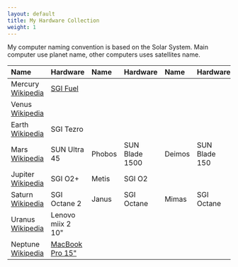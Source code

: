 ```yaml
---
layout: default
title: My Hardware Collection
weight: 1
---
```

My computer naming convention is based on the Solar System. Main computer use planet name, other computers uses satellites name.

| Name                                                                | Hardware                                  | Name      | Hardware       | Name     | Hardware      | Name      | Hardware   | Name     | Hardware   |
|:--------------------------------------------------------------------|:------------------------------------------|:----------|:---------------|:---------|:--------------|:----------|:-----------|:---------|:-----------|
| Mercury [Wikipedia](https://en.wikipedia.org/wiki/Mercury_(planet)) | [SGI Fuel](/hardware/mercury.html)        |           |                |          |               |           |            |          |            |
| Venus [Wikipedia](https://en.wikipedia.org/wiki/Venus)              |                                           |           |                |          |               |           |            |          |            |
| Earth [Wikipedia](https://en.wikipedia.org/wiki/Earth)              | SGI Tezro                                 |           |                |          |               |           |            |          |            |
| Mars [Wikipedia](https://en.wikipedia.org/wiki/Mars)                | SUN Ultra 45                              | Phobos    | SUN Blade 1500 | Deimos   | SUN Blade 150 |           |            |          |            |
| Jupiter [Wikipedia](https://en.wikipedia.org/wiki/Jupiter)          | SGI O2+                                   | Metis     | SGI O2         |          |               |           |            |          |            |
| Saturn [Wikipedia](https://en.wikipedia.org/wiki/Saturn)            | SGI Octane 2                              | Janus     | SGI Octane     | Mimas    | SGI Octane    | Enceladus | SGI Octane | Tethys   | SGI Octane |
| Uranus [Wikipedia](https://en.wikipedia.org/wiki/Uranus)            | Lenovo miix 2 10"                         |           |                |          |               |           |            |          |            |
| Neptune [Wikipedia](https://en.wikipedia.org/wiki/Neptune)          | [MacBook Pro 15"](/hardware/neptune.html) |           |                |          |               |           |            |          |            |

